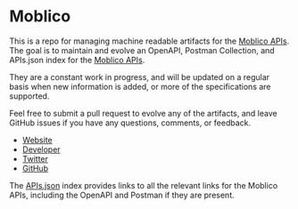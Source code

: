 # MoblicoThis is a repo for managing machine readable artifacts for the [Moblico APIs](http://moblico.com). The goal is to maintain and evolve an OpenAPI, Postman Collection, and APIs.json index for the [Moblico APIs](http://moblico.com).They are a constant work in progress, and will be updated on a regular basis when new information is added, or more of the specifications are supported.Feel free to submit a pull request to evolve any of the artifacts, and leave GitHub issues if you have any questions, comments, or feedback.- [Website](http://moblico.com)- [Developer](http://moblico.com)- [Twitter](https://twitter.com/moblico)- [GitHub](https://github.com/Moblico)The [APIs.json](https://github.com/api-evangelist/moblico/blob/master/apis.json) index provides links to all the relevant links for the Moblico APIs, including the OpenAPI and Postman if they are present.